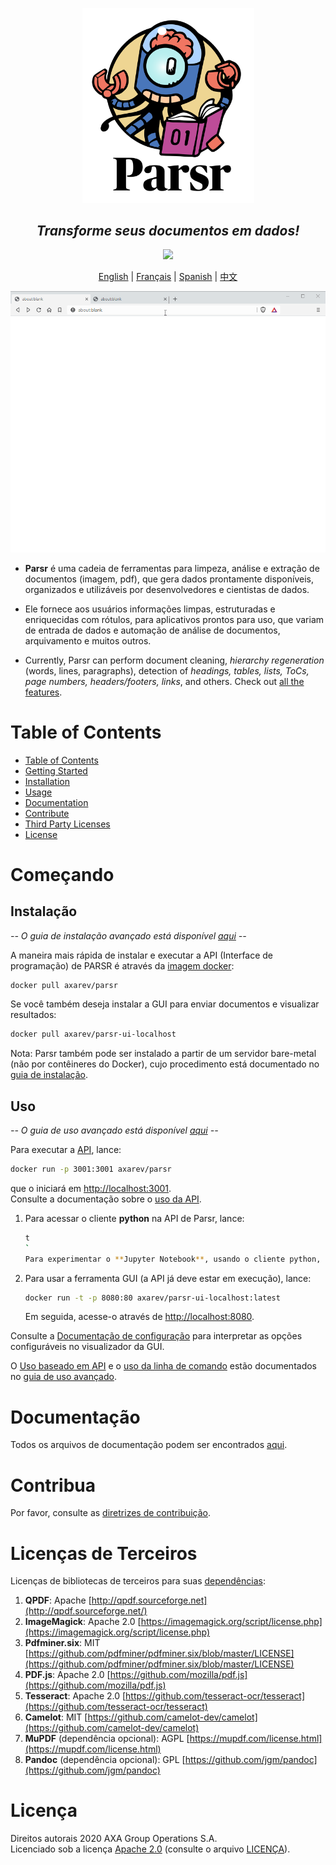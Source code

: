 <p align='center'>
  <img src="assets/logo.png" width="275"><br />
</p>

<h2 align="center"><i>Transforme seus documentos em dados!</i></h2>

<p align="center">
	<a href="https://cloud.drone.io/axa-group/Parsr"><img src="https://cloud.drone.io/api/badges/axa-group/Parsr/status.svg"></a>
</p>

<p align="center">
	<a href="README.md">English</a> |
  <a href="README_fr.md">Français</a> |  
  <a href="README_sp.md">Spanish</a> |
	<a href="README_zh-cn.md">中文</a>
</p>

<p align='center'>
  <img src="assets/demo_screen.gif">
</p>

- **Parsr** é uma cadeia de ferramentas para limpeza, análise e extração de documentos (imagem, pdf), que gera dados prontamente disponíveis, organizados e utilizáveis por desenvolvedores e cientistas de dados.

- Ele fornece aos usuários informações limpas, estruturadas e enriquecidas com rótulos, para aplicativos prontos para uso, que variam de entrada de dados e automação de análise de documentos, arquivamento e muitos outros.

- Currently, Parsr can perform document cleaning, _hierarchy regeneration_ (words, lines, paragraphs), detection of _headings, tables, lists, ToCs, page numbers, headers/footers, links_, and others. Check out [all the features](server/src/processing/README.md#1-current-processing-modules).

# Table of Contents

- [Table of Contents](#table-of-contents)
- [Getting Started](#começando)
- [Installation](#instalação)
- [Usage](#uso)
- [Documentation](#documentação)
- [Contribute](#contribua)
- [Third Party Licenses](#licenças-de-terceiros)
- [License](#licença)

# Começando

## Instalação

_-- O guia de instalação avançado está disponível [aqui](docs/installation.md) --_

A maneira mais rápida de instalar e executar a API (Interface de programação) de PARSR é através da [imagem docker](https://hub.docker.com/r/axarev/parsr):

```sh
docker pull axarev/parsr
```

Se você também deseja instalar a GUI para enviar documentos e visualizar resultados:

```sh
docker pull axarev/parsr-ui-localhost
```

Nota: Parsr também pode ser instalado a partir de um servidor bare-metal (não por contêineres do Docker), cujo procedimento está documentado no [guia de instalação](docs/installation.md).

## Uso

_-- O guia de uso avançado está disponível [aqui](docs/usage.md) --_

Para executar a [API](docs/api-guide.md), lance:

```sh
docker run -p 3001:3001 axarev/parsr
```

que o iniciará em [http://localhost:3001](http://localhost:3001).  
Consulte a documentação sobre o [uso da API](docs/api-guide.md).

1. Para acessar o cliente **python** na API de Parsr, lance:

   ```sh
   t
   `
   Para experimentar o **Jupyter Notebook**, usando o cliente python, vá para [demo jupyter](demo/parsr-jupyter-demo).

   ```

2. Para usar a ferramenta GUI (a API já deve estar em execução), lance:
   ```sh
   docker run -t -p 8080:80 axarev/parsr-ui-localhost:latest
   ```
   Em seguida, acesse-o através de [http://localhost:8080](http://localhost:8080).

Consulte a [Documentação de configuração](docs/configuration.md) para interpretar as opções configuráveis no visualizador da GUI.

O [Uso baseado em API](docs/usage.md#3-api) e o [uso da linha de comando](docs/usage.md#23-command-line-usage) estão documentados no [guia de uso avançado](docs/usage).

# Documentação

Todos os arquivos de documentação podem ser encontrados [aqui](docs/README.md).

# Contribua

Por favor, consulte as [diretrizes de contribuição](CONTRIBUTING.md).

# Licenças de Terceiros

Licenças de bibliotecas de terceiros para suas [dependências](docs/dependencies.md):

1. **QPDF**: Apache [http://qpdf.sourceforge.net](http://qpdf.sourceforge.net/)
2. **ImageMagick**: Apache 2.0 [https://imagemagick.org/script/license.php](https://imagemagick.org/script/license.php)
3. **Pdfminer.six**: MIT [https://github.com/pdfminer/pdfminer.six/blob/master/LICENSE](https://github.com/pdfminer/pdfminer.six/blob/master/LICENSE)
4. **PDF.js**: Apache 2.0 [https://github.com/mozilla/pdf.js](https://github.com/mozilla/pdf.js)
5. **Tesseract**: Apache 2.0 [https://github.com/tesseract-ocr/tesseract](https://github.com/tesseract-ocr/tesseract)
6. **Camelot**: MIT [https://github.com/camelot-dev/camelot](https://github.com/camelot-dev/camelot)
7. **MuPDF** (dependência opcional): AGPL [https://mupdf.com/license.html](https://mupdf.com/license.html)
8. **Pandoc** (dependência opcional): GPL [https://github.com/jgm/pandoc](https://github.com/jgm/pandoc)

# Licença

Direitos autorais 2020 AXA Group Operations S.A.  
Licenciado sob a licença [Apache 2.0](http://www.apache.org/licenses/LICENSE-2.0) (consulte o arquivo [LICENÇA](LICENSE)).
